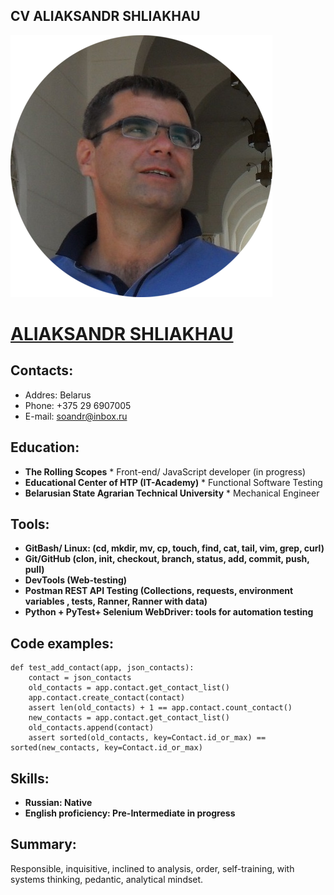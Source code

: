 ## **CV ALIAKSANDR SHLIAKHAU**

![avatar](/imgs/avatar.png "Alex avatar")

# **[ALIAKSANDR SHLIAKHAU](https://avshliakhau.github.io/rsschool-cv/cv)** 

## **Contacts:**
*	Addres: Belarus
*	Phone: +375 29 6907005
*	E-mail: soandr@inbox.ru 


## **Education:**
* **The Rolling Scopes**
    	* Front-end/ JavaScript developer (in progress)
* **Educational Center of HTP (IT-Academy)**
    	* Functional Software Testing 
* **Belarusian State Agrarian Technical University**
    	* Mechanical Engineer

## **Tools:**
* **GitBash/ Linux: (cd, mkdir, mv, cp,  touch, find, cat, tail, vim, grep, curl)**
* **Git/GitHub (clon, init, checkout, branch, status, add, commit,  push, pull)**  
* **DevTools (Web-testing)**
* **Postman  REST API Testing (Collections, requests, environment variables , tests, Ranner, Ranner with data)**
* **Python + PyTest+ Selenium WebDriver: tools for automation testing**

## Code examples:
```
def test_add_contact(app, json_contacts):
    contact = json_contacts
    old_contacts = app.contact.get_contact_list()
    app.contact.create_contact(contact)
    assert len(old_contacts) + 1 == app.contact.count_contact()
    new_contacts = app.contact.get_contact_list()
    old_contacts.append(contact)
    assert sorted(old_contacts, key=Contact.id_or_max) == sorted(new_contacts, key=Contact.id_or_max)
```

## Skills:
* **Russian: Native**
* **English proficiency: Pre-Intermediate in progress**

## Summary:
Responsible, inquisitive, inclined to analysis, order, self-training, with systems thinking, pedantic, analytical mindset. 
